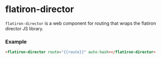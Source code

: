 # flatiron-director

`flatiron-director` is a web component for routing that wraps the flatiron director JS library.

### Example

```html
<flatiron-director route="{{route}}" auto-hash></flatiron-director>
```

